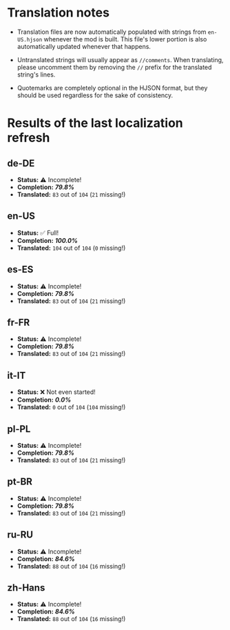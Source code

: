 # Translation notes
- Translation files are now automatically populated with strings from `en-US.hjson` whenever the mod is built. This file's lower portion is also automatically updated whenever that happens.

- Untranslated strings will usually appear as `//comments`. When translating, please uncomment them by removing the `//` prefix for the translated string's lines.

- Quotemarks are completely optional in the HJSON format, but they should be used regardless for the sake of consistency.

# Results of the last localization refresh

## de-DE
- **Status:** ⚠️ Incomplete!
- **Completion:** ***79.8%***
- **Translated:** `83` out of `104` (`21` missing!)

## en-US
- **Status:** ✅ Full!
- **Completion:** ***100.0%***
- **Translated:** `104` out of `104` (`0` missing!)

## es-ES
- **Status:** ⚠️ Incomplete!
- **Completion:** ***79.8%***
- **Translated:** `83` out of `104` (`21` missing!)

## fr-FR
- **Status:** ⚠️ Incomplete!
- **Completion:** ***79.8%***
- **Translated:** `83` out of `104` (`21` missing!)

## it-IT
- **Status:** ❌ Not even started!
- **Completion:** ***0.0%***
- **Translated:** `0` out of `104` (`104` missing!)

## pl-PL
- **Status:** ⚠️ Incomplete!
- **Completion:** ***79.8%***
- **Translated:** `83` out of `104` (`21` missing!)

## pt-BR
- **Status:** ⚠️ Incomplete!
- **Completion:** ***79.8%***
- **Translated:** `83` out of `104` (`21` missing!)

## ru-RU
- **Status:** ⚠️ Incomplete!
- **Completion:** ***84.6%***
- **Translated:** `88` out of `104` (`16` missing!)

## zh-Hans
- **Status:** ⚠️ Incomplete!
- **Completion:** ***84.6%***
- **Translated:** `88` out of `104` (`16` missing!)

